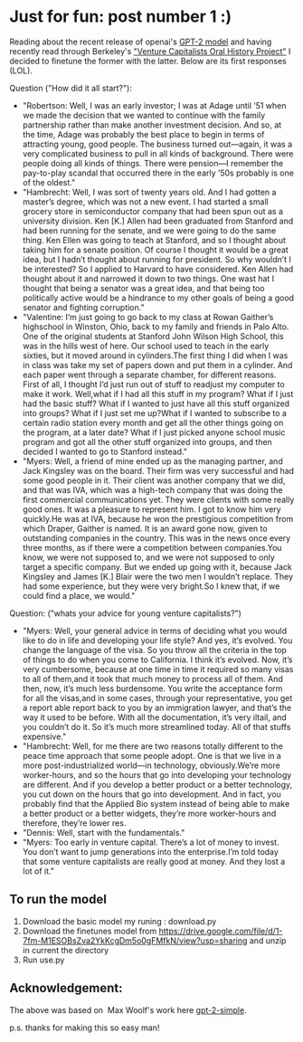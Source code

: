 # Just for fun: post number 1 :)
	
Reading about the recent release of openai's [GPT-2 model](https://openai.com/blog/gpt-2-1-5b-release/) and having recently read through Berkeley's ["Venture Capitalists Oral History Project"](https://bancroft.berkeley.edu/ROHO/projects/vc/transcripts.html) I decided to finetune the former with the latter. Below are its first responses (LOL).

Question ("How did it all start?"):
- "Robertson: Well, I was an early investor; I was at Adage until ’51 when we made the decision that we wanted to continue with the family partnership rather than make another investment decision. And so, at the time, Adage was probably the best place to begin in terms of attracting young, good people. The business turned out—again, it was a very complicated business to pull in all kinds of background. There were people doing all kinds of things. There were pension—I remember the pay-to-play scandal that occurred there in the early ’50s probably is one of the oldest."
- "Hambrecht: Well, I was sort of twenty years old. And I had gotten a master’s degree, which was not a new event. I had started a small grocery store in semiconductor company that had been spun out as a university division. Ken [K.] Allen had been graduated from Stanford and had been running for the senate, and we were going to do the same thing. Ken Ellen was going to teach at Stanford, and so I thought about taking him for a senate position. Of course I thought it would be a great idea, but I hadn’t thought about running for president. So why wouldn’t I be interested? So I applied to Harvard to have considered. Ken Allen had thought about it and narrowed it down to two things. One wast hat I thought that being a senator was a great idea, and that being too politically active would be a hindrance to my other goals of being a good senator and fighting corruption."
 - "Valentine: I’m just going to go back to my class at Rowan Gaither’s highschool in Winston, Ohio, back to my family and friends in Palo Alto. One of the original students at Stanford John Wilson High School, this was in the hills west of here. Our school used to teach in the early sixties, but it moved around in cylinders.The first thing I did when I was in class was take my set of papers down and put them in a cylinder. And each paper went through a separate chamber, for different reasons. First of all, I thought I’d just run out of stuff to readjust my computer to make it work. Well,what if I had all this stuff in my program? What if I just had the basic stuff? What if I wanted to just have all this stuff organized into groups? What if I just set me up?What if I wanted to subscribe to a certain radio station every month and get all the other things going on the program, at a later date? What if I just picked anyone school music program and got all the other stuff organized into groups, and then decided I wanted to go to Stanford instead."
 - "Myers: Well, a friend of mine ended up as the managing partner, and Jack Kingsley was on the board. Their firm was very successful and had some good people in it. Their client was another company that we did, and that was IVA, which was a high-tech company that was doing the first commercial communications yet. They were clients with some really good ones. It was a pleasure to represent him. I got to know him very quickly.He was at IVA, because he won the prestigious competition from which Draper, Gaither is named. It is an award gone now, given to outstanding companies in the country. This was in the news once every three months, as if there were a competition between companies.You know, we were not supposed to, and we were not supposed to only target a specific company. But we ended up going with it, because Jack Kingsley and James [K.] Blair were the two men I wouldn’t replace. They had some experience, but they were very bright.So I knew that, if we could find a place, we would."

 Question: ("whats your advice for young venture capitalists?")
- "Myers: Well, your general advice in terms of deciding what you would like to do in life and developing your life style? And yes, it’s evolved. You change the language of the visa. So you throw all the criteria in the top of things to do when you come to California. I think it’s evolved. Now, it’s very cumbersome, because at one time in time it required so many visas to all of them,and it took that much money to process all of them. And then, now, it’s much less burdensome. You write the acceptance form for all the visas,and in some cases, through your representative, you get a report able report back to you by an immigration lawyer, and that’s the way it used to be before. With all the documentation, it’s very iltail, and you couldn’t do it. So it’s much more streamlined today. All of that stuffs expensive." 
- "Hambrecht: Well, for me there are two reasons totally different to the peace time approach that some people adopt. One is that we live in a more post-industrialized world—in technology, obviously.We’re more worker-hours, and so the hours that go into developing your technology are different. And if you develop a better product or a better technology, you cut down on the hours that go into development. And in fact, you probably find that the Applied Bio system instead of being able to make a better product or a better widgets, they’re more worker-hours and therefore, they’re lower res.
- "Dennis: Well, start with the fundamentals."
- "Myers: Too early in venture capital. There’s a lot of money to invest. You don’t want to jump generations into the enterprise.I’m told today that some venture capitalists are really good at money. And they lost a lot of it."

## To run the model
1) Download the basic model my runing : download.py
2) Download the finetunes model from https://drive.google.com/file/d/1-7fm-M1ESOBsZva2YkKcgDm5o0gFMfkN/view?usp=sharing and unzip in current the directory
3) Run use.py

## Acknowledgement: 
The above was based on  Max Woolf's work here [gpt-2-simple](https://github.com/minimaxir/gpt-2-simple).

p.s. thanks for making this so easy man! 